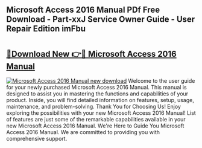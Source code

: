 ## Microsoft Access 2016 Manual PDf Free Download - Part-xxJ Service Owner Guide - User Repair Edition imFbu

# <h2><a href="http://cf21934.oget.top/?id=Microsoft+Access+2016+Manual">🔗Download New 👉🔴 Microsoft Access 2016 Manual</a></h2>

[![Microsoft Access 2016 Manual new download](https://i.imgur.com/5g1atiW.png)](http://cf21934.oget.top/?id=Microsoft+Access+2016+Manual)
Welcome to the user guide for your newly purchased Microsoft Access 2016 Manual. This manual is designed to assist you in mastering the functions and capabilities of your product. Inside, you will find detailed information on features, setup, usage, maintenance, and problem-solving. Thank You for Choosing Us! Enjoy exploring the possibilities with your new Microsoft Access 2016 Manual! List of features are just some of the remarkable capabilities available in your new Microsoft Access 2016 Manual. We're Here to Guide You Microsoft Access 2016 Manual. We are committed to providing you with comprehensive support.
